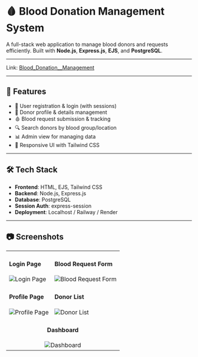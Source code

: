<!DOCTYPE html>
<html lang="en">
<head>
  <meta charset="UTF-8">

</head>
<body>

  <h1>🩸 Blood Donation Management System</h1>

  <p>A full-stack web application to manage blood donors and requests efficiently. Built with <strong>Node.js</strong>, <strong>Express.js</strong>, <strong>EJS</strong>, and <strong>PostgreSQL</strong>.</p>
<hr>
<p>
  <span>Link:</span>
  <span><a href="https://blood-donation-management-bht9.onrender.com/"> Blood_Donation__Management </a></span>
</p>
  <hr>
  <h2>🚀 Features</h2>
  <ul>
    <li>🧍 User registration & login (with sessions)</li>
    <li>👤 Donor profile & details management</li>
    <li>🩸 Blood request submission & tracking</li>
    <li>🔍 Search donors by blood group/location</li>
    <li>📊 Admin view for managing data</li>
    <li>🎨 Responsive UI with Tailwind CSS</li>
  </ul>

  <hr>

  <h2>🛠️ Tech Stack</h2>
  <ul>
    <li><strong>Frontend</strong>: HTML, EJS, Tailwind CSS</li>
    <li><strong>Backend</strong>: Node.js, Express.js</li>
    <li><strong>Database</strong>: PostgreSQL</li>
    <li><strong>Session Auth</strong>: express-session</li>
    <li><strong>Deployment</strong>: Localhost / Railway / Render</li>
  </ul>
  <hr>

  <h2>📷 Screenshots</h2>

  <table>
    <tr>
      <td>
        <h4>Login Page</h4>
        <img src="https://i.postimg.cc/yWMTZd9v/p3.png" alt="Login Page">
      </td>
      <td>
        <h4>Blood Request Form</h4>
        <img src="https://i.postimg.cc/Xr8KmkPz/p4.png" alt="Blood Request Form">
      </td>
    </tr>
    <tr>
      <td>
        <h4>Profile Page</h4>
        <img src="https://i.postimg.cc/mt7yNsyR/p5.png" alt="Profile Page">
      </td>
      <td>
        <h4>Donor List</h4>
        <img src="https://i.postimg.cc/v4ML0N0n/p6.png" alt="Donor List">
      </td>
    </tr>
    <tr>
      <td colspan="2" style="text-align:center;">
        <h4>Dashboard</h4>
        <img src="https://i.postimg.cc/5H25VFdN/p7.png" alt="Dashboard">
      </td>
    </tr>
  </table>

</body>
</html>
